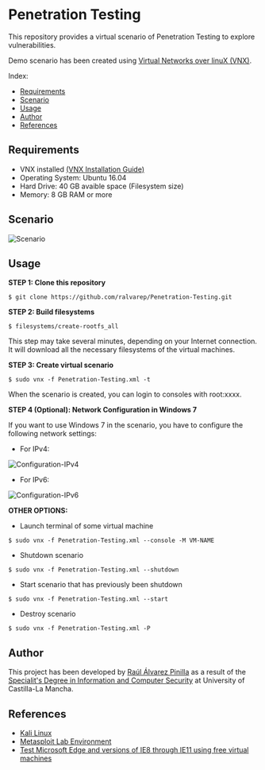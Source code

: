 # Penetration Testing

This repository provides a virtual scenario of Penetration Testing to explore vulnerabilities.

Demo scenario has been created using [Virtual Networks over linuX (VNX)](http://www.dit.upm.es/~vnx/).

Index:
- [Requirements](https://github.com/ralvarep/Penetration-Testing#requirements)
- [Scenario](https://github.com/ralvarep/Penetration-Testing#scenario)
- [Usage](https://github.com/ralvarep/Penetration-Testing#usage)
- [Author](https://github.com/ralvarep/Penetration-Testing#author)
- [References](https://github.com/ralvarep/Penetration-Testing#references)


## Requirements

 - VNX installed [(VNX Installation Guide)](http://web.dit.upm.es/vnxwiki/index.php/Vnx-install)
 - Operating System: Ubuntu 16.04
 - Hard Drive: 40 GB avaible space (Filesystem size)
 - Memory: 8 GB RAM or more


## Scenario

![Scenario](https://raw.githubusercontent.com/ralvarep/Penetration-Testing/master/img/scenario.png)


## Usage

**STEP 1: Clone this repository**
~~~
$ git clone https://github.com/ralvarep/Penetration-Testing.git
~~~

**STEP 2: Build filesystems**
~~~
$ filesystems/create-rootfs_all
~~~
This step may take several minutes, depending on your Internet connection. It will download all the necessary filesystems of the virtual machines.

**STEP 3: Create virtual scenario**
~~~
$ sudo vnx -f Penetration-Testing.xml -t
~~~
When the scenario is created, you can login to consoles with root:xxxx.

**STEP 4 (Optional): Network Configuration in Windows 7**

If you want to use Windows 7 in the scenario, you have to configure the following network settings:

* For IPv4:

![Configuration-IPv4](https://raw.githubusercontent.com/ralvarep/Penetration-Testing/master/img/windows7/configuration-ipv4.png)

* For IPv6:

![Configuration-IPv6](https://raw.githubusercontent.com/ralvarep/Penetration-Testing/master/img/windows7/configuration-ipv6.png)

**OTHER OPTIONS:**

* Launch terminal of some virtual machine
~~~
$ sudo vnx -f Penetration-Testing.xml --console -M VM-NAME
~~~
* Shutdown scenario
~~~
$ sudo vnx -f Penetration-Testing.xml --shutdown
~~~
* Start scenario that has previously been shutdown
~~~
$ sudo vnx -f Penetration-Testing.xml --start
~~~
* Destroy scenario
~~~
$ sudo vnx -f Penetration-Testing.xml -P
~~~


## Author
This project has been developed by [Raúl Álvarez Pinilla](https://es.linkedin.com/in/raulalvarezpinilla) as a result of the [Specialit's Degree in Information and Computer Security](http://www.esii-2.posgrado.uclm.es) at University of Castilla-La Mancha.


## References

 *  [Kali Linux](https://www.kali.org/)
 *  [Metasploit Lab Environment](https://www.offensive-security.com/metasploit-unleashed/requirements/)
 *  [Test Microsoft Edge and versions of IE8 through IE11 using free virtual machines](https://developer.microsoft.com/en-us/microsoft-edge/tools/vms/)
